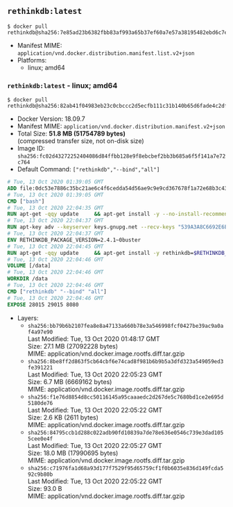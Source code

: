 ## `rethinkdb:latest`

```console
$ docker pull rethinkdb@sha256:7e85ad23b6382fbb83af993a65b37ef60a7e57a38195482ebd6c7e3634f74bbc
```

-	Manifest MIME: `application/vnd.docker.distribution.manifest.list.v2+json`
-	Platforms:
	-	linux; amd64

### `rethinkdb:latest` - linux; amd64

```console
$ docker pull rethinkdb@sha256:82ab41f04983eb23c0cbccc2d5ecfb111c31b140b65d6fade4c2dfbd10b9d027
```

-	Docker Version: 18.09.7
-	Manifest MIME: `application/vnd.docker.distribution.manifest.v2+json`
-	Total Size: **51.8 MB (51754789 bytes)**  
	(compressed transfer size, not on-disk size)
-	Image ID: `sha256:fc02d43272252404086d84ffbb128e9f8ebcbef2bb3b685a6f5f141a7e72c764`
-	Default Command: `["rethinkdb","--bind","all"]`

```dockerfile
# Tue, 13 Oct 2020 01:39:05 GMT
ADD file:0dc53e7886c35bc21ae6c4f6cedda54d56ae9c9e9cd367678f1a72e68b3c43d4 in / 
# Tue, 13 Oct 2020 01:39:05 GMT
CMD ["bash"]
# Tue, 13 Oct 2020 22:04:35 GMT
RUN apt-get -qqy update     && apt-get install -y --no-install-recommends ca-certificates gnupg2     && rm -rf /var/lib/apt/lists/*
# Tue, 13 Oct 2020 22:04:37 GMT
RUN apt-key adv --keyserver keys.gnupg.net --recv-keys "539A3A8C6692E6E3F69B3FE81D85E93F801BB43F"     && echo "deb https://download.rethinkdb.com/repository/debian-buster buster main" > /etc/apt/sources.list.d/rethinkdb.list
# Tue, 13 Oct 2020 22:04:37 GMT
ENV RETHINKDB_PACKAGE_VERSION=2.4.1~0buster
# Tue, 13 Oct 2020 22:04:45 GMT
RUN apt-get -qqy update 	&& apt-get install -y rethinkdb=$RETHINKDB_PACKAGE_VERSION 	&& rm -rf /var/lib/apt/lists/*
# Tue, 13 Oct 2020 22:04:46 GMT
VOLUME [/data]
# Tue, 13 Oct 2020 22:04:46 GMT
WORKDIR /data
# Tue, 13 Oct 2020 22:04:46 GMT
CMD ["rethinkdb" "--bind" "all"]
# Tue, 13 Oct 2020 22:04:46 GMT
EXPOSE 28015 29015 8080
```

-	Layers:
	-	`sha256:bb79b6b2107fea8e8a47133a660b78e3a546998fcf0427be39ac9a0af4a97e90`  
		Last Modified: Tue, 13 Oct 2020 01:48:17 GMT  
		Size: 27.1 MB (27092228 bytes)  
		MIME: application/vnd.docker.image.rootfs.diff.tar.gzip
	-	`sha256:8be8ff2d863f5cb64cbf6e74cad8f981b6b9b5a3dfd323a549059ed3fe391221`  
		Last Modified: Tue, 13 Oct 2020 22:05:23 GMT  
		Size: 6.7 MB (6669162 bytes)  
		MIME: application/vnd.docker.image.rootfs.diff.tar.gzip
	-	`sha256:f1e76d8854d8cc50116145a95caaaedc2d267de5c7680bd1ce2e695d5180de76`  
		Last Modified: Tue, 13 Oct 2020 22:05:22 GMT  
		Size: 2.6 KB (2611 bytes)  
		MIME: application/vnd.docker.image.rootfs.diff.tar.gzip
	-	`sha256:84795ccb1d288c022adb90fd10839a7de78e636e0546c739e3dad1055cee0e4f`  
		Last Modified: Tue, 13 Oct 2020 22:05:27 GMT  
		Size: 18.0 MB (17990695 bytes)  
		MIME: application/vnd.docker.image.rootfs.diff.tar.gzip
	-	`sha256:c71976fa1d68a93d177f7529f95d65759cf1f0b6035e836d149fcda592c9b80b`  
		Last Modified: Tue, 13 Oct 2020 22:05:22 GMT  
		Size: 93.0 B  
		MIME: application/vnd.docker.image.rootfs.diff.tar.gzip
